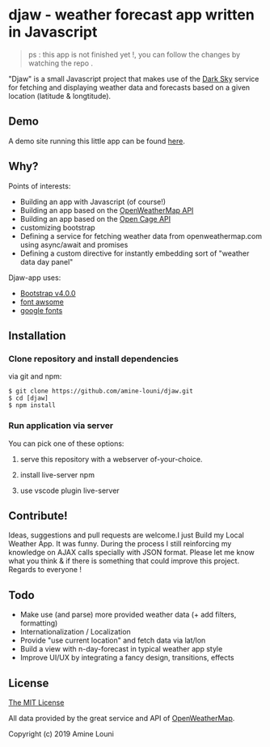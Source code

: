 # djaw - weather forecast app written in Javascript

> ps : this app is not finished yet !, you can follow the changes by watching the repo .
 

 
 
 
"Djaw" is a small Javascript  project that makes use of the [Dark Sky](https://darksky.net)
service for fetching and displaying weather data and forecasts based on a given location (latitude & longtitude).

 


## Demo

A demo site running this little app can be found [here](https://amine-louni.github.io/djaw/).


## Why?

Points of interests:

* Building an app with Javascript (of course!)
* Building an app based on the [OpenWeatherMap API](https://darksky.net/)
* Building an app based on the [Open Cage API](https://opencagedata.com/api/)
* customizing bootstrap
* Defining a service for fetching weather data from openweathermap.com  using async/await and promises
* Defining a custom directive for instantly embedding sort of "weather data day panel"
 

Djaw-app uses:
* [Bootstrap v4.0.0](https://github.com/twbs/bootstrap)
* [font awsome](https://fontawesome.com/)
* [google fonts](https://fonts.google.com/)


## Installation

### Clone repository and install dependencies

via git and npm:

```
$ git clone https://github.com/amine-louni/djaw.git
$ cd [djaw]
$ npm install
```

### Run application via server

You can pick one of these options:

1. serve this repository with a webserver of-your-choice.

2. install live-server npm 

2. use vscode plugin live-server

 

## Contribute!

Ideas, suggestions and pull requests are welcome.I just Build my Local Weather App. It was funny. During the process I still reinforcing my knowledge on AJAX calls specially with JSON format. Please let me know what you think & if there is something that could improve this project. Regards to everyone !




## Todo

* Make use (and parse) more provided weather data (+ add filters, formatting)
* Internationalization / Localization
* Provide "use current location" and fetch data via lat/lon
* Build a view with n-day-forecast in typical weather app style
* Improve UI/UX by integrating a fancy design, transitions, effects


## License

[The MIT License](http://opensource.org/licenses/MIT)

All data provided by the great service and API of [OpenWeatherMap](http://openweathermap.org/).

Copyright (c) 2019 Amine Louni 

